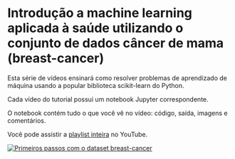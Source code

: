 # Introdução a machine learning aplicada à saúde utilizando o conjunto de dados câncer de mama (breast-cancer)

Esta série de vídeos ensinará como resolver problemas de aprendizado de máquina usando a popular biblioteca scikit-learn do Python.

Cada vídeo do tutorial possui um notebook Jupyter correspondente. 

O notebook contém tudo o que você vê no vídeo: código, saída, imagens e comentários.

Você pode assistir a [playlist inteira](https://www.youtube.com/playlist?list=PLBY1_yYE5PTb2P7Ek4uW20t5fQMoBymdL) no YouTube.

[![Primeiros passos com o dataset breast-cancer](http://img.youtube.com/vi/ARnYyJoTFZc/0.jpg)](http://www.youtube.com/watch?v=ARnYyJoTFZc "Primeiros passos com o dataset breast-cancer")
